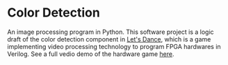 # Color Detection
An image processing program in Python. This software project is a logic draft of the color detection component in [Let's Dance](https://github.com/KevinSiu1/G15_LetsDance), which is a game implementing video processing technology to program FPGA hardwares in Verilog.
See a full vedio demo of the hardware game [here](https://github.com/KevinSiu1/G15_LetsDance/blob/master/video/video.mp4).
